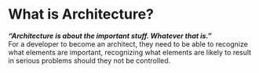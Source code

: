 # What is Architecture?
***“Architecture is about the important stuff. Whatever that is.”***
<br />
For a developer to become an architect, they need to be able to recognize what elements are important, recognizing what elements are likely to result in serious problems should they not be controlled.
